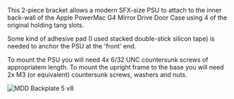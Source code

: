 This 2-piece bracket allows a modern SFX-size PSU to attach to the inner back-wall of the Apple PowerMac G4 Mirror Drive Door Case using 4 of the original holding tang slots.

Some kind of adhesive pad (I used stacked double-stick silicon tape) is needed to anchor the PSU at the 'front' end.

To mount the PSU you will need 4x 6/32 UNC countersunk screws of appropriatem length.
To mount the upright frame to the base you will need 2x M3 (or equivalent) countersunk screws, washers and nuts.

![MDD Backplate 5 v8](https://github.com/user-attachments/assets/3d6732af-9aa5-416d-8cc4-d53d04365cd7)
